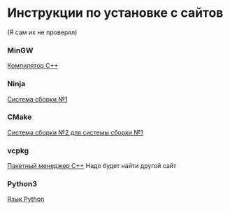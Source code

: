 # Инструкции по установке с сайтов
(Я сам их не проверял)

### MinGW
[Компилятор C++](https://www.geeksforgeeks.org/cpp/installing-mingw-tools-for-c-c-and-changing-environment-variable/)

### Ninja
[Система сборки №1](https://stackoverflow.com/questions/42710683/how-to-install-ninja-build-for-c)

### CMake
[Система сборки №2 для системы сборки №1](https://cmake.org/download/)

### vcpkg
[Пакетный менеджер C++](https://www.kitware.com/vcpkg-a-tool-to-build-open-source-libraries-on-windows/)
Надо будет найти другой сайт

### Python3
[Язык Python](https://www.python.org/downloads/windows/)

